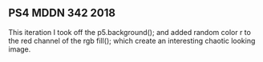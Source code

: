 ## PS4 MDDN 342 2018

This iteration I took off the p5.background(); and added random color r to the red channel of the rgb fill(); which create an interesting chaotic looking image.